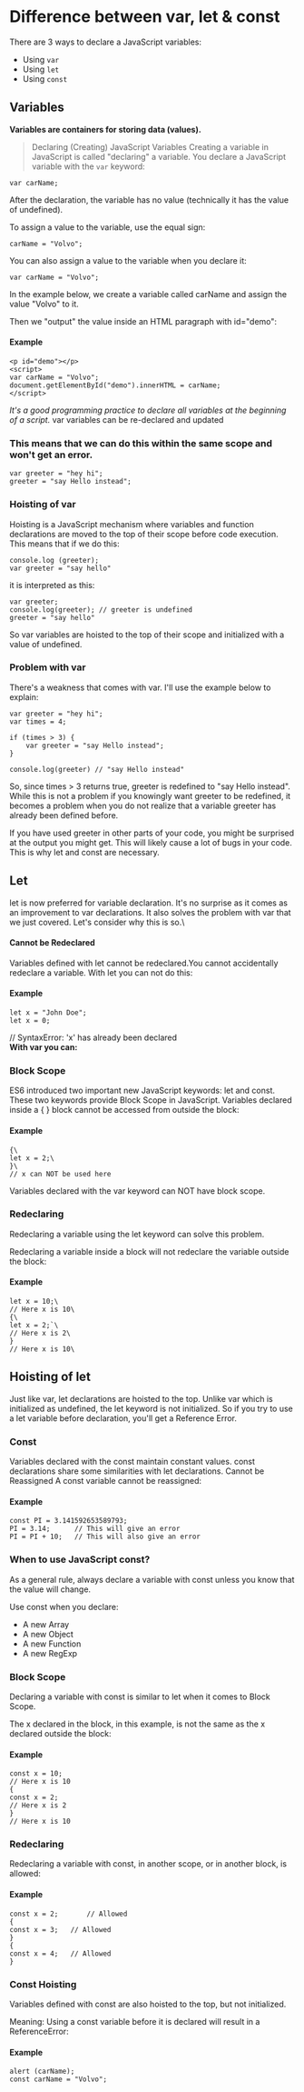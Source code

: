 # Difference between var, let & const
There are 3 ways to declare a JavaScript variables:

- Using `var`
- Using `let`
- Using `const`
## Variables
**Variables are containers for storing data (values).**
> Declaring (Creating) JavaScript Variables
Creating a variable in JavaScript is called "declaring" a variable.
You declare a JavaScript variable with the `var` keyword:

    var carName;
After the declaration, the variable has no value (technically it has the value of undefined).

To assign a value to the variable, use the equal sign:

    carName = "Volvo";
You can also assign a value to the variable when you declare it:

    var carName = "Volvo";
In the example below, we create a variable called carName and assign the value "Volvo" to it.

Then we "output" the value inside an HTML paragraph with id="demo":
#### Example
    <p id="demo"></p>
    <script>
    var carName = "Volvo";
    document.getElementById("demo").innerHTML = carName;
    </script>

*It's a good programming practice to declare all variables at the beginning of a script.*
var variables can be re-declared and updated
### This means that we can do this within the same scope and won't get an error.
    var greeter = "hey hi";
    greeter = "say Hello instead";
    
### Hoisting of var
Hoisting is a JavaScript mechanism where variables and function declarations are moved to the top of their scope before code execution. This means that if we do this:

    console.log (greeter);
    var greeter = "say hello"
it is interpreted as this:

    var greeter;
    console.log(greeter); // greeter is undefined
    greeter = "say hello"
So var variables are hoisted to the top of their scope and initialized with a value of undefined.
### Problem with var
There's a weakness that comes with  var. I'll use the example below to explain:

    var greeter = "hey hi";
    var times = 4;

    if (times > 3) {
        var greeter = "say Hello instead"; 
    }
    
    console.log(greeter) // "say Hello instead"
So, since times > 3 returns true, greeter is redefined  to "say Hello instead". While this is not a problem if you knowingly want greeter to be redefined, it becomes a problem when you do not realize that a variable greeter has already been defined before.

If you have used greeter in other parts of your code, you might be surprised at the output you might get. This will likely cause a lot of bugs in your code. This is why let and const are necessary.
## Let
let is now preferred for variable declaration. It's no surprise as it comes as an improvement to var declarations. It also solves the problem with var that we just covered. Let's consider why this is so.\
#### Cannot be Redeclared
Variables defined with let cannot be redeclared.You cannot accidentally redeclare a variable.
With let you can not do this:
#### Example
    let x = "John Doe";
    let x = 0;

// SyntaxError: 'x' has already been declared\
**With var you can:**
### Block Scope
ES6 introduced two important new JavaScript keywords: let and const.
These two keywords provide Block Scope in JavaScript.
Variables declared inside a { } block cannot be accessed from outside the block:

#### Example
    {\
    let x = 2;\
    }\
    // x can NOT be used here
Variables declared with the var keyword can NOT have block scope.
### Redeclaring
Redeclaring a variable using the let keyword can solve this problem.

Redeclaring a variable inside a block will not redeclare the variable outside the block:

#### Example
    let x = 10;\
    // Here x is 10\
    {\
    let x = 2;`\
    // Here x is 2\
    }
    // Here x is 10\
## Hoisting of let
Just like  var, let declarations are hoisted to the top. Unlike var which is initialized as undefined, the let keyword is not initialized. So if you try to use a let variable before declaration, you'll get a Reference Error.
### Const
Variables declared with the const maintain constant values. const declarations share some similarities with let declarations.
Cannot be Reassigned
A const variable cannot be reassigned:

#### Example
    const PI = 3.141592653589793;
    PI = 3.14;      // This will give an error
    PI = PI + 10;   // This will also give an error
### When to use JavaScript const?
As a general rule, always declare a variable with const unless you know that the value will change.

Use const when you declare:
- A new Array
- A new Object
- A new Function
- A new RegExp
### Block Scope
Declaring a variable with const is similar to let when it comes to Block Scope.

The x declared in the block, in this example, is not the same as the x declared outside the block:

#### Example
    const x = 10;
    // Here x is 10
    {
    const x = 2;
    // Here x is 2
    }
    // Here x is 10
### Redeclaring
Redeclaring a variable with const, in another scope, or in another block, is allowed:

#### Example
    const x = 2;       // Allowed
    {
    const x = 3;   // Allowed
    }
    {
    const x = 4;   // Allowed
    }
### Const Hoisting
Variables defined with const are also hoisted to the top, but not initialized.

Meaning: Using a const variable before it is declared will result in a ReferenceError:

#### Example
    alert (carName);
    const carName = "Volvo";
